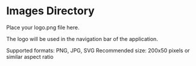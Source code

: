 # Images Directory

Place your logo.png file here.

The logo will be used in the navigation bar of the application.

Supported formats: PNG, JPG, SVG
Recommended size: 200x50 pixels or similar aspect ratio
